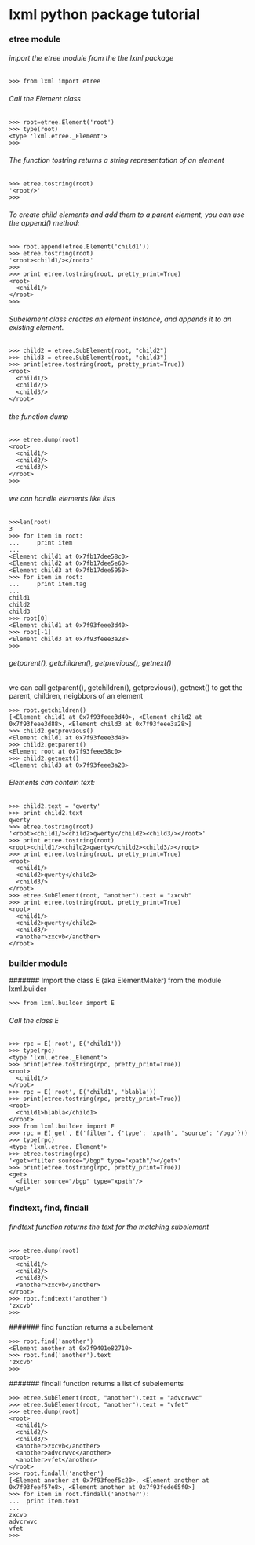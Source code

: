 # lxml python package tutorial

### etree module 

###### import the etree module from the the lxml package 
```
>>> from lxml import etree
```

###### Call the Element class
```
>>> root=etree.Element('root')
>>> type(root)
<type 'lxml.etree._Element'>
>>>
```

###### The function tostring returns a string representation of an element
```
>>> etree.tostring(root)
'<root/>'
>>>
```

###### To create child elements and add them to a parent element, you can use the append() method:
```
>>> root.append(etree.Element('child1'))
>>> etree.tostring(root)
'<root><child1/></root>'
>>>
>>> print etree.tostring(root, pretty_print=True)
<root>
  <child1/>
</root>
>>>
```

###### Subelement class creates an element instance, and appends it to an existing element.
```
>>> child2 = etree.SubElement(root, "child2")
>>> child3 = etree.SubElement(root, "child3")
>>> print(etree.tostring(root, pretty_print=True))
<root>
  <child1/>
  <child2/>
  <child3/>
</root>
```

###### the function dump  
```
>>> etree.dump(root)
<root>
  <child1/>
  <child2/>
  <child3/>
</root>
>>> 
```

###### we can handle elements like lists
```
>>>len(root)
3
>>> for item in root:
...     print item
... 
<Element child1 at 0x7fb17dee58c0>
<Element child2 at 0x7fb17dee5e60>
<Element child3 at 0x7fb17dee5950>
>>> for item in root:
...     print item.tag
... 
child1
child2
child3
>>> root[0]
<Element child1 at 0x7f93feee3d40>
>>> root[-1]
<Element child3 at 0x7f93feee3a28>
>>> 
```

###### getparent(), getchildren(), getprevious(), getnext()
we can call getparent(), getchildren(), getprevious(), getnext() to get the parent, children, neigbbors of an element
```
>>> root.getchildren()
[<Element child1 at 0x7f93feee3d40>, <Element child2 at 0x7f93feee3d88>, <Element child3 at 0x7f93feee3a28>]
>>> child2.getprevious()
<Element child1 at 0x7f93feee3d40>
>>> child2.getparent()
<Element root at 0x7f93feee38c0>
>>> child2.getnext()
<Element child3 at 0x7f93feee3a28>
```

###### Elements can contain text:
```
>>> child2.text = 'qwerty'
>>> print child2.text
qwerty
>>> etree.tostring(root)
'<root><child1/><child2>qwerty</child2><child3/></root>'
>>> print etree.tostring(root)
<root><child1/><child2>qwerty</child2><child3/></root>
>>> print etree.tostring(root, pretty_print=True)
<root>
  <child1/>
  <child2>qwerty</child2>
  <child3/>
</root>
>>> etree.SubElement(root, "another").text = "zxcvb"
>>> print etree.tostring(root, pretty_print=True)
<root>
  <child1/>
  <child2>qwerty</child2>
  <child3/>
  <another>zxcvb</another>
</root>
```

### builder module 

####### Import the class E (aka ElementMaker) from the module lxml.builder
```
>>> from lxml.builder import E
```
###### Call the class E 
```
>>> rpc = E('root', E('child1'))
>>> type(rpc)
<type 'lxml.etree._Element'>
>>> print(etree.tostring(rpc, pretty_print=True))
<root>
  <child1/>
</root>
>>> rpc = E('root', E('child1', 'blabla'))
>>> print(etree.tostring(rpc, pretty_print=True))
<root>
  <child1>blabla</child1>
</root>
>>> from lxml.builder import E
>>> rpc = E('get', E('filter', {'type': 'xpath', 'source': '/bgp'}))
>>> type(rpc)
<type 'lxml.etree._Element'>
>>> etree.tostring(rpc)
'<get><filter source="/bgp" type="xpath"/></get>'
>>> print(etree.tostring(rpc, pretty_print=True))
<get>
  <filter source="/bgp" type="xpath"/>
</get>
```

### findtext, find, findall 

###### findtext function returns the text for the matching subelement
```
>>> etree.dump(root)
<root>
  <child1/>
  <child2/>
  <child3/>
  <another>zxcvb</another>
</root>
>>> root.findtext('another')
'zxcvb'
>>> 
```
####### find function returns a subelement
```
>>> root.find('another')
<Element another at 0x7f9401e82710>
>>> root.find('another').text
'zxcvb'
>>> 
```

####### findall function returns a list of subelements
```
>>> etree.SubElement(root, "another").text = "advcrwvc"
>>> etree.SubElement(root, "another").text = "vfet"
>>> etree.dump(root)
<root>
  <child1/>
  <child2/>
  <child3/>
  <another>zxcvb</another>
  <another>advcrwvc</another>
  <another>vfet</another>
</root>
>>> root.findall('another')
[<Element another at 0x7f93feef5c20>, <Element another at 0x7f93feef57e8>, <Element another at 0x7f93fede65f0>]
>>> for item in root.findall('another'):
...  print item.text
... 
zxcvb
advcrwvc
vfet
>>>
```
